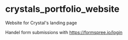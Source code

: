 # crystals_portfolio_website
Website for Crystal's landing page


Handel form submissions with https://formspree.io/login